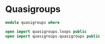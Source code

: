 # Quasigroups

```agda
module quasigroups where

open import quasigroups.loops public
open import quasigroups.quasigroups public
```
